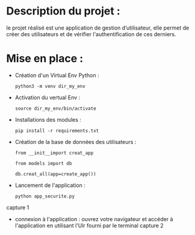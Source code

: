# Description du projet :
le projet réalisé est une application  de gestion d’utilisateur, elle permet de créer des utilisateurs et de vérifier l'authentification de ces derniers.
# Mise en place :

- Création d'un Virtual Env Python :

    ```python3 -m venv dir_my_env```
	
- Activation du vertual Env :

    ```source dir_my_env/bin/activate```
- Installations des modules :
 
    ```pip install -r requirements.txt```
- Création de la base de données des utilisateurs :

    ```from __init__import creat_app```
 
    ```from models import db```
 
    ```db.creat_all(app=create_app())```
- Lancement de l'application :

    ```python app_securite.py```
    
capture 1
- connexion à l'application :
 ouvrez votre navigateur et accéder à l'application en utilisant l'Ulr fourni par le terminal 
capture 2
